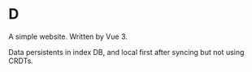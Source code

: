 # D

A simple website. Written by Vue 3.

Data persistents in index DB, and local first after syncing but not using CRDTs.


